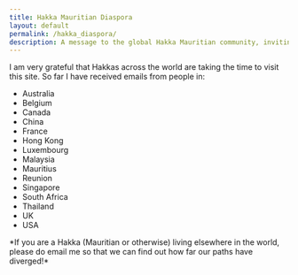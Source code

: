 ```yaml
---
title: Hakka Mauritian Diaspora
layout: default
permalink: /hakka_diaspora/
description: A message to the global Hakka Mauritian community, inviting connection and shared stories.
---
```

<section class="example-image">
I am very grateful that Hakkas across the world are taking the time to visit this site. So far I have received emails from people in:
</section>

- Australia  
- Belgium  
- Canada  
- China  
- France  
- Hong Kong  
- Luxembourg  
- Malaysia  
- Mauritius  
- Reunion  
- Singapore  
- South Africa  
- Thailand  
- UK  
- USA  

<section class="example-image">
*If you are a Hakka (Mauritian or otherwise) living elsewhere in the world, please do email me so that we can find out how far our paths have diverged!*
</section>
